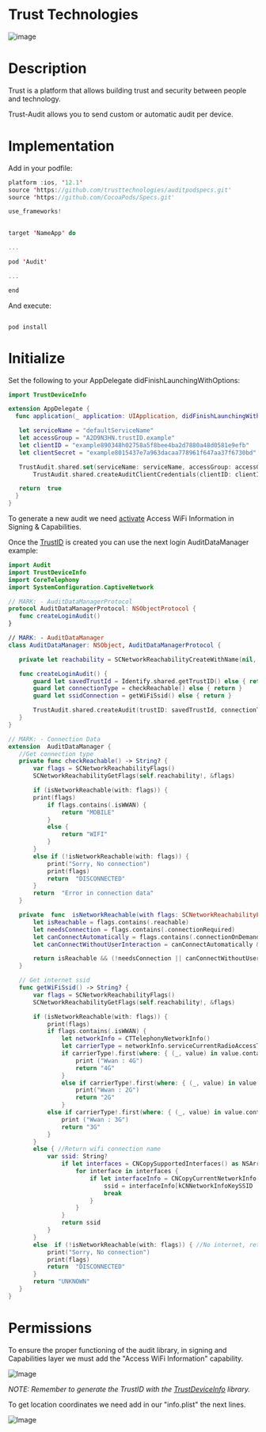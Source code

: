   

# Trust Technologies

![image](https://avatars2.githubusercontent.com/u/42399326?s=200&v=4)

# Description


Trust is a platform that allows building trust and security between people and technology.

Trust-Audit allows you to send custom or automatic audit per device.

# Implementation
Add in your podfile:

``` Swift
platform :ios, '12.1'
source 'https://github.com/trusttechnologies/auditpodspecs.git'
source 'https://github.com/CocoaPods/Specs.git'

use_frameworks!
  

target 'NameApp' do

...

pod 'Audit'

...

end
```

And execute:

```

pod install

```
# Initialize
Set the following to your AppDelegate didFinishLaunchingWithOptions:
 ```swift
import TrustDeviceInfo

extension AppDelegate {
   func application(_ application: UIApplication, didFinishLaunchingWithOptions launchOptions: [UIApplication.LaunchOptionsKey: Any]?) -> Bool {

   	let serviceName = "defaultServiceName"
   	let accessGroup = "A2D9N3HN.trustID.example"
   	let clientID = "example890348h02758a5f8bee4ba2d7880a48d0581e9efb"
   	let clientSecret = "example8015437e7a963dacaa778961f647aa37f6730bd"

   	TrustAudit.shared.set(serviceName: serviceName, accessGroup: accessGroup)
		TrustAudit.shared.createAuditClientCredentials(clientID: clientID, clientSecret: clientSecret)

   	return  true
   }
}
```


To generate a new audit we need [activate](https://github.com/trusttechnologies/lat_trust_mobile_ios_audit_library#permissions) Access WiFi Information in Signing & Capabilities.

Once the [TrustID](https://github.com/trusttechnologies/lat_trust_mobile_ios_trust-identify_library)  is created you can use the next login AuditDataManager example:



 ```swift
import Audit
import TrustDeviceInfo
import CoreTelephony
import SystemConfiguration.CaptiveNetwork

// MARK: - AuditDataManagerProtocol
protocol AuditDataManagerProtocol: NSObjectProtocol {
	func createLoginAudit()
}

// MARK: - AuditDataManager
class AuditDataManager: NSObject, AuditDataManagerProtocol {

	private let reachability = SCNetworkReachabilityCreateWithName(nil, "www.google.com")

	func createLoginAudit() {
		guard let savedTrustId = Identify.shared.getTrustID() else { return }
		guard let connectionType = checkReachable() else { return }
		guard let ssidConnection = getWiFiSsid() else { return }

		TrustAudit.shared.createAudit(trustID: savedTrustId, connectionType: connectionType, connectionName: ssidConnection, type: "trust identify", result: "success", method: "createLoginAudit", operation: "login")
	}
}

// MARK: - Connection Data
extension  AuditDataManager {
	//Get connection type
	private func checkReachable() -> String? {
		var flags = SCNetworkReachabilityFlags()
		SCNetworkReachabilityGetFlags(self.reachability!, &flags)

		if (isNetworkReachable(with: flags)) {
		print(flags)
			if flags.contains(.isWWAN) {
				return "MOBILE"
			}
			else {
				return "WIFI"
			}
		}
		else if (!isNetworkReachable(with: flags)) {
			print("Sorry, No connection")
			print(flags)
			return  "DISCONNECTED"
		}
		return  "Error in connection data"
	}

	private  func  isNetworkReachable(with flags: SCNetworkReachabilityFlags) -> Bool {
		let isReachable = flags.contains(.reachable)
		let needsConnection = flags.contains(.connectionRequired)
		let canConnectAutomatically = flags.contains(.connectionOnDemand) || flags.contains(.connectionOnTraffic)
		let canConnectWithoutUserInteraction = canConnectAutomatically && !flags.contains(.interventionRequired)

		return isReachable && (!needsConnection || canConnectWithoutUserInteraction)
	}

	// Get internet ssid
	func getWiFiSsid() -> String? {
		var flags = SCNetworkReachabilityFlags()
		SCNetworkReachabilityGetFlags(self.reachability!, &flags)

		if (isNetworkReachable(with: flags)) {
			print(flags)
			if flags.contains(.isWWAN) {
				let networkInfo = CTTelephonyNetworkInfo()
				let carrierType = networkInfo.serviceCurrentRadioAccessTechnology
				if carrierType!.first(where: { (_, value) in value.contains("CTRadioAccessTechnologyLTE") }) != nil {
					print ("Wwan : 4G")
					return "4G"
				}
				else if carrierType!.first(where: { (_, value) in value.contains("CTRadioAccessTechnologyGPRS") }) != nil || carrierType!.first(where: { (_, value) in value.contains("CTRadioAccessTechnologyEdge") }) != nil  || carrierType!.first(where: { (_, value) in value.contains("CTRadioAccessTechnologyCDMA1x") }) != nil {
					print("Wwan : 2G")
					return "2G"
				}
			else if carrierType!.first(where: { (_, value) in value.contains("CTRadioAccessTechnologyWCDMA") }) != nil || carrierType!.first(where: { (_, value) in value.contains("CTRadioAccessTechnologyHSDPA") }) != nil  || carrierType!.first(where: { (_, value) in value.contains("CTRadioAccessTechnologyHSUPA") }) != nil || carrierType!.first(where: { (_, value) in value.contains("CTRadioAccessTechnologyCDMAEVDORev0") }) != nil  || carrierType!.first(where: { (_, value) in value.contains("CTRadioAccessTechnologyCDMAEVDORevA") }) != nil || carrierType!.first(where: { (_, value) in value.contains("CTRadioAccessTechnologyCDMAEVDORevB") }) != nil || carrierType!.first(where: { (_, value) in value.contains("CTRadioAccessTechnologyeHRPD") }) != nil  {
				print ("Wwan : 3G")
				return "3G"
			}
		}
		else { //Return wifi connection name
			var ssid: String?
				if let interfaces = CNCopySupportedInterfaces() as NSArray? {
					for interface in interfaces {
						if let interfaceInfo = CNCopyCurrentNetworkInfo(interface as! CFString) as NSDictionary? {
							ssid = interfaceInfo[kCNNetworkInfoKeySSID 				as String] as? String
							break
						}
					}
				}
				return ssid
			}
		}
		else  if (!isNetworkReachable(with: flags)) { //No internet, return disconnected
			print("Sorry, No connection")
			print(flags)
			return  "DISCONNECTED"
		}
		return "UNKNOWN"
	}
}
```

# Permissions

To ensure the proper functioning of the audit library, in signing and Capabilities layer we must add the "Access WiFi Information" capability.

![Image](https://github.com/trusttechnologies/lat_trust_mobile_ios_audit_library/blob/master/Access%20WiFi%20Information.png?raw=true)

*NOTE: Remember to generate the TrustID with the [TrustDeviceInfo](https://github.com/trusttechnologies/lat_trust_mobile_ios_trust-identify_library) library.*

To get location coordinates we need add in our "info.plist" the next lines.

![Image](https://github.com/trusttechnologies/lat_trust_mobile_ios_audit_library/blob/master/Location%20Permissions.png?raw=true)

